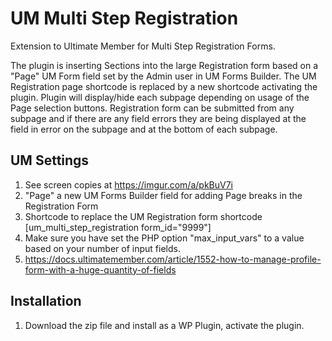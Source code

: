 # UM Multi Step Registration
Extension to Ultimate Member for Multi Step Registration Forms. 

The plugin is inserting Sections into the large Registration form based on a "Page" UM Form field set by the Admin user in UM Forms Builder. The UM Registration page shortcode is replaced by a new shortcode activating the plugin. Plugin will display/hide each subpage depending on usage of the Page selection buttons. Registration form can be submitted from any subpage and if there are any field errors they are being displayed at the field in error on the subpage and at the bottom of each subpage.

## UM Settings
1. See screen copies at https://imgur.com/a/pkBuV7i
2. "Page" a new UM Forms Builder field for adding Page breaks in the Registration Form
3. Shortcode to replace the UM Registration form shortcode [um_multi_step_registration form_id="9999"]
4. Make sure you have set the PHP option "max_input_vars" to a value based on your number of input fields.
5. https://docs.ultimatemember.com/article/1552-how-to-manage-profile-form-with-a-huge-quantity-of-fields

## Installation
1. Download the zip file and install as a WP Plugin, activate the plugin.
